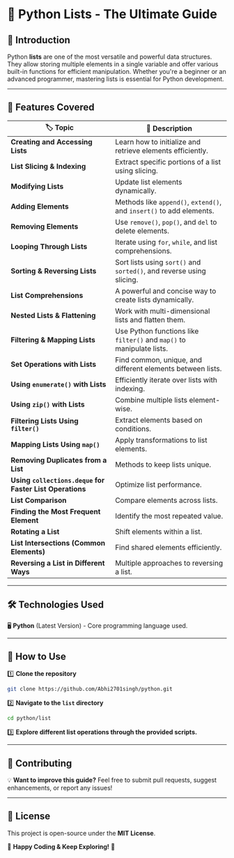 # 🎯 Python Lists - The Ultimate Guide

## 📌 Introduction
Python **lists** are one of the most versatile and powerful data structures. They allow storing multiple elements in a single variable and offer various built-in functions for efficient manipulation. Whether you're a beginner or an advanced programmer, mastering lists is essential for Python development.

---

## 🚀 Features Covered

| 🏷️ Topic | 📌 Description |
|----------|--------------|
| **Creating and Accessing Lists** | Learn how to initialize and retrieve elements efficiently. |
| **List Slicing & Indexing** | Extract specific portions of a list using slicing. |
| **Modifying Lists** | Update list elements dynamically. |
| **Adding Elements** | Methods like `append()`, `extend()`, and `insert()` to add elements. |
| **Removing Elements** | Use `remove()`, `pop()`, and `del` to delete elements. |
| **Looping Through Lists** | Iterate using `for`, `while`, and list comprehensions. |
| **Sorting & Reversing Lists** | Sort lists using `sort()` and `sorted()`, and reverse using slicing. |
| **List Comprehensions** | A powerful and concise way to create lists dynamically. |
| **Nested Lists & Flattening** | Work with multi-dimensional lists and flatten them. |
| **Filtering & Mapping Lists** | Use Python functions like `filter()` and `map()` to manipulate lists. |
| **Set Operations with Lists** | Find common, unique, and different elements between lists. |
| **Using `enumerate()` with Lists** | Efficiently iterate over lists with indexing. |
| **Using `zip()` with Lists** | Combine multiple lists element-wise. |
| **Filtering Lists Using `filter()`** | Extract elements based on conditions. |
| **Mapping Lists Using `map()`** | Apply transformations to list elements. |
| **Removing Duplicates from a List** | Methods to keep lists unique. |
| **Using `collections.deque` for Faster List Operations** | Optimize list performance. |
| **List Comparison** | Compare elements across lists. |
| **Finding the Most Frequent Element** | Identify the most repeated value. |
| **Rotating a List** | Shift elements within a list. |
| **List Intersections (Common Elements)** | Find shared elements efficiently. |
| **Reversing a List in Different Ways** | Multiple approaches to reversing a list. |

---

## 🛠️ Technologies Used
🖥️ **Python** (Latest Version) - Core programming language used.

---

## 📌 How to Use
1️⃣ **Clone the repository**  
   ```bash
   git clone https://github.com/Abhi2701singh/python.git
   ```
2️⃣ **Navigate to the `list` directory**  
   ```bash
   cd python/list
   ```
3️⃣ **Explore different list operations through the provided scripts.**

---

## 🤝 Contributing
💡 **Want to improve this guide?** Feel free to submit pull requests, suggest enhancements, or report any issues!

---

## 📜 License
This project is open-source under the **MIT License**.  

🚀 **Happy Coding & Keep Exploring!** 🎉

